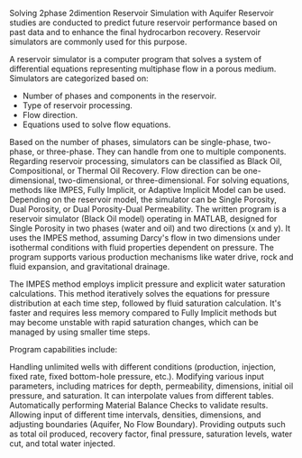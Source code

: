 Solving 2phase 2dimention Reservoir Simulation with Aquifer 
Reservoir studies are conducted to predict future reservoir performance based on past data and to enhance the final hydrocarbon recovery. Reservoir simulators are commonly used for this purpose.

A reservoir simulator is a computer program that solves a system of differential equations representing multiphase flow in a porous medium. Simulators are categorized based on:
* Number of phases and components in the reservoir.
* Type of reservoir processing.
* Flow direction.
* Equations used to solve flow equations.

Based on the number of phases, simulators can be single-phase, two-phase, or three-phase. They can handle from one to multiple components. Regarding reservoir processing, simulators can be classified as Black Oil, Compositional, or Thermal Oil Recovery. Flow direction can be one-dimensional, two-dimensional, or three-dimensional. For solving equations, methods like IMPES, Fully Implicit, or Adaptive Implicit Model can be used. Depending on the reservoir model, the simulator can be Single Porosity, Dual Porosity, or Dual Porosity-Dual Permeability.
The written program is a reservoir simulator (Black Oil model) operating in MATLAB, designed for Single Porosity in two phases (water and oil) and two directions (x and y). It uses the IMPES method, assuming Darcy's flow in two dimensions under isothermal conditions with fluid properties dependent on pressure. The program supports various production mechanisms like water drive, rock and fluid expansion, and gravitational drainage.

The IMPES method employs implicit pressure and explicit water saturation calculations. This method iteratively solves the equations for pressure distribution at each time step, followed by fluid saturation calculation. It's faster and requires less memory compared to Fully Implicit methods but may become unstable with rapid saturation changes, which can be managed by using smaller time steps.

Program capabilities include:

Handling unlimited wells with different conditions (production, injection, fixed rate, fixed bottom-hole pressure, etc.).
Modifying various input parameters, including matrices for depth, permeability, dimensions, initial oil pressure, and saturation. It can interpolate values from different tables.
Automatically performing Material Balance Checks to validate results.
Allowing input of different time intervals, densities, dimensions, and adjusting boundaries (Aquifer, No Flow Boundary).
Providing outputs such as total oil produced, recovery factor, final pressure, saturation levels, water cut, and total water injected.


